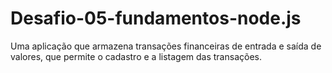 # Desafio-05-fundamentos-node.js
Uma aplicação que armazena transações financeiras de entrada e saída de valores, que permite o cadastro e a listagem das transações.
 
